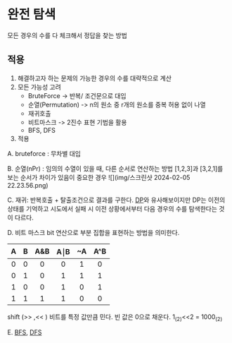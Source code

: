 # 완전 탐색 
모든 경우의 수를 다 체크해서 정답을 찾는 방법

## 적용
1) 해결하고자 하는 문제의 가능한 경우의 수를 대략적으로 계산
2) 모든 가능성 고려
    - BruteForce -> 반복/ 조건문으로 대입
    - 순열(Permutation) -> n의 원소 중 r개의 원소를 중복 허용 없이 나열
    - 재귀호출
    - 비트마스크 -> 2진수 표현 기법을 활용
    - BFS, DFS
3) 적용


A. bruteforce : 무차별 대입


B. 순열(nPr) : 임의의 수열이 있을 때, 다른 순서로 연산하는 방법 [1,2,3]과 [3,2,1]를 보는 순서가 차이가 있음이 중요한 경우
![](img/스크린샷 2024-02-05 22.23.56.png)


C. 재귀: 반복호출 + 탈출조건으로 결과를 구한다. 
[DP](./DynamicProgramming.md)와 유사해보이지만 DP는 이전의 상태를 기억하고 시도에서 실패 시 이전 상황에서부터 다음 경우의 수를 탐색한다는 것이 다르다.


D. 비트 마스크
bit 연산으로 부분 집합을 표현하는 방법을 의미한다.

|  A  |  B  | A&B | A￨B | ~A  | A^B |
|:---:|:---:|:---:|:---:|:---:|:---:|
|  0  |  0  |  0  |  0  |  1  |  0  |
|  0  |  1  |  0  |  1  |  1  |  1  |
|  1  |  0  |  0  |  1  |  0  |  1  |
|  1  |  1  |  1  |  1  |  0  |  0  |

shift (>> ,<< ) 비트를 특정 값만큼 민다. 빈 값은 0으로 채운다.
1<sub>(2)</sub><<2 = 1000<sub>(2)</sub>

E. [BFS](tree/BFS.md), [DFS](tree/DFS.md)
